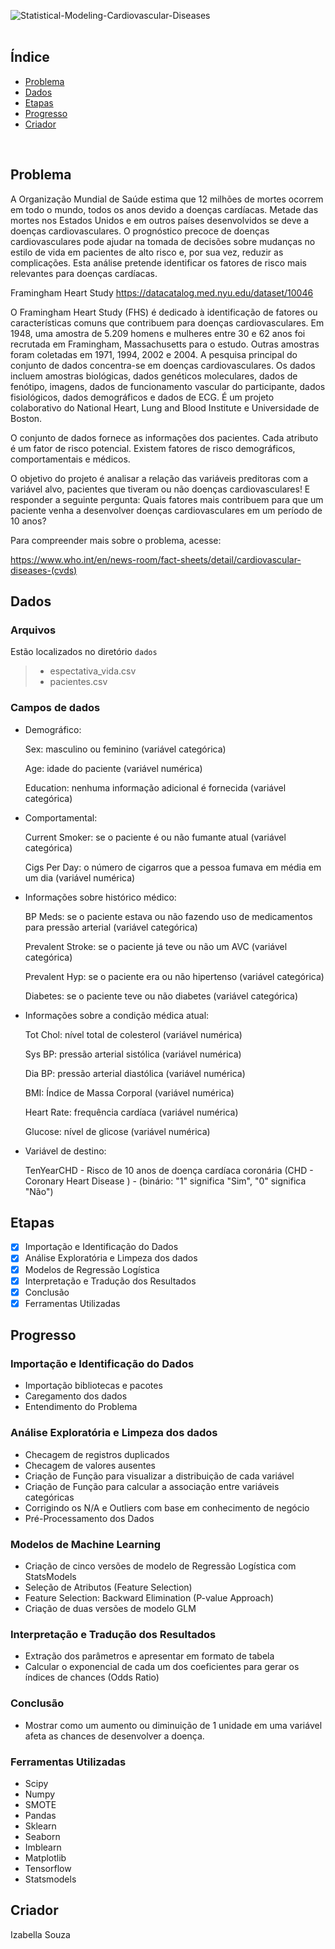 
![Statistical-Modeling-Cardiovascular-Diseases](https://user-images.githubusercontent.com/91201232/134407924-2b463c3f-eb8f-4a02-8a74-dce353e04ef5.png)
<br>
<br>

## Índice

- [Problema](#problema)
- [Dados](#dados)
- [Etapas](#etapas)
- [Progresso](#progresso)
- [Criador](#criador)

<br>

## Problema

A Organização Mundial de Saúde estima que 12 milhões de mortes ocorrem em todo o mundo, todos os anos devido a doenças cardíacas. Metade das mortes nos Estados Unidos e em outros países desenvolvidos se deve a doenças cardiovasculares. O prognóstico precoce de doenças cardiovasculares pode ajudar na tomada de decisões sobre mudanças no estilo de vida em pacientes de alto risco e, por sua vez, reduzir as complicações. Esta análise pretende identificar os fatores de risco mais relevantes para doenças cardíacas.

Framingham Heart Study
https://datacatalog.med.nyu.edu/dataset/10046

O Framingham Heart Study (FHS) é dedicado à identificação de fatores ou características comuns que contribuem para doenças cardiovasculares. Em 1948, uma amostra de 5.209 homens e mulheres entre 30 e 62 anos foi recrutada em Framingham, Massachusetts para o estudo. Outras amostras foram coletadas em 1971, 1994, 2002 e 2004. A pesquisa principal do conjunto de dados concentra-se em doenças cardiovasculares. Os dados incluem amostras biológicas, dados genéticos moleculares, dados de fenótipo, imagens, dados de funcionamento vascular do participante, dados fisiológicos, dados demográficos e dados de ECG. É um projeto colaborativo do National Heart, Lung and Blood Institute e Universidade de Boston.

O conjunto de dados fornece as informações dos pacientes. Cada atributo é um fator de risco potencial. Existem fatores de risco demográficos, comportamentais e médicos.

O objetivo do projeto é analisar a relação das variáveis preditoras com a variável alvo, pacientes que tiveram ou não doenças cardiovasculares! E responder a seguinte pergunta: Quais fatores mais contribuem para que um paciente venha a desenvolver doenças cardiovasculares em um período de 10 anos?

Para compreender mais sobre o problema, acesse:

https://www.who.int/en/news-room/fact-sheets/detail/cardiovascular-diseases-(cvds)
<br>

## Dados

### Arquivos

Estão localizados no diretório `dados`

> - espectativa_vida.csv 
> - pacientes.csv 


### Campos de dados

- Demográfico:

  Sex: masculino ou feminino (variável categórica)

  Age: idade do paciente (variável numérica)

  Education: nenhuma informação adicional é fornecida (variável categórica)


- Comportamental:

  Current Smoker: se o paciente é ou não fumante atual (variável categórica)

  Cigs Per Day: o número de cigarros que a pessoa fumava em média em um dia (variável numérica)


- Informações sobre histórico médico:

  BP Meds: se o paciente estava ou não fazendo uso de medicamentos para pressão arterial (variável categórica)

  Prevalent Stroke: se o paciente já teve ou não um AVC (variável categórica)

  Prevalent Hyp: se o paciente era ou não hipertenso (variável categórica)

  Diabetes: se o paciente teve ou não diabetes (variável categórica)


- Informações sobre a condição médica atual:

  Tot Chol: nível total de colesterol (variável numérica)

  Sys BP: pressão arterial sistólica (variável numérica)

  Dia BP: pressão arterial diastólica (variável numérica)

  BMI: Índice de Massa Corporal (variável numérica)

  Heart Rate: frequência cardíaca (variável numérica)

  Glucose: nível de glicose (variável numérica)


- Variável de destino:

  TenYearCHD - Risco de 10 anos de doença cardíaca coronária (CHD - Coronary Heart Disease ) - (binário: "1" significa "Sim", "0" significa "Não")

## Etapas

- [x] Importação e Identificação do Dados
- [x] Análise Exploratória e Limpeza dos dados
- [x] Modelos de Regressão Logística
- [x] Interpretação e Tradução dos Resultados
- [x] Conclusão
- [x] Ferramentas Utilizadas

## Progresso

### Importação e Identificação do Dados
- Importação bibliotecas e pacotes
- Caregamento dos dados
- Entendimento do Problema

### Análise Exploratória e Limpeza dos dados
- Checagem de registros duplicados
- Checagem de valores ausentes
- Criação de Função para visualizar a distribuição de cada variável
- Criação de Função para calcular a associação entre variáveis categóricas
- Corrigindo os N/A e Outliers com base em conhecimento de negócio
- Pré-Processamento dos Dados

### Modelos de Machine Learning
- Criação de cinco versões de modelo de Regressão Logística com StatsModels
- Seleção de Atributos (Feature Selection)
- Feature Selection: Backward Elimination (P-value Approach)
- Criação de duas versões de modelo GLM

### Interpretação e Tradução dos Resultados
- Extração dos parâmetros e apresentar em formato de tabela
- Calcular o exponencial de cada um dos coeficientes para gerar os índices de chances (Odds Ratio)

### Conclusão
- Mostrar como um aumento ou diminuição de 1 unidade em uma variável afeta as chances de desenvolver a doença.

### Ferramentas Utilizadas

- Scipy
- Numpy
- SMOTE
- Pandas
- Sklearn
- Seaborn
- Imblearn
- Matplotlib
- Tensorflow
- Statsmodels

## Criador

Izabella Souza 
